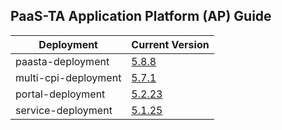 ## PaaS-TA Application Platform (AP) Guide

|Deployment|Current Version| 
|-------------|-------------|
|paasta-deployment| [5.8.8](https://github.com/PaaS-TA/paasta-deployment/releases/tag/v5.8.8) | 
|multi-cpi-deployment| [5.7.1](https://github.com/PaaS-TA/multi-cpi-deployment/releases/tag/v5.7.1) | 
|portal-deployment| [5.2.23](https://github.com/PaaS-TA/portal-deployment/releases/tag/v5.2.23) | 
|service-deployment| [5.1.25](https://github.com/PaaS-TA/service-deployment/releases/tag/v5.1.25)| 
